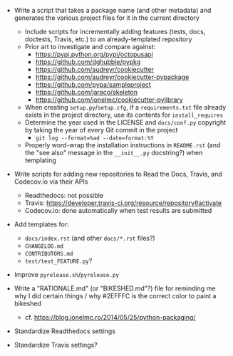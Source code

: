 - Write a script that takes a package name (and other metadata) and generates
  the various project files for it in the current directory
    - Include scripts for incrementally adding features (tests, docs, doctests,
      Travis, etc.) to an already-templated repository
    - Prior art to investigate and compare against:
        - https://pypi.python.org/pypi/octopusapi
        - https://github.com/dghubble/pypkg
        - https://github.com/audreyr/cookiecutter
        - https://github.com/audreyr/cookiecutter-pypackage
        - https://github.com/pypa/sampleproject
        - https://github.com/jaraco/skeleton
        - https://github.com/ionelmc/cookiecutter-pylibrary
    - When creating `setup.py`/`setup.cfg`, if a `requirements.txt` file
      already exists in the project directory, use its contents for
      `install_requires`
    - Determine the year used in the LICENSE and `docs/conf.py` copyright by
      taking the year of every Git commit in the project
        - `git log --format=%ad --date=format:%Y`
    - Properly word-wrap the installation instructions in `README.rst` (and the
      "see also" message in the `__init__.py` docstring?) when templating

- Write scripts for adding new repositories to Read the Docs, Travis, and
  Codecov.io via their APIs
    - Readthedocs: not possible
    - Travis: <https://developer.travis-ci.org/resource/repository#activate>
    - Codecov.io: done automatically when test results are submitted
- Add templates for:
    - `docs/index.rst` (and other `docs/*.rst` files?)
    - `CHANGELOG.md`
    - `CONTRIBUTORS.md`
    - `test/test_FEATURE.py`?
- Improve `pyrelease.sh`/`pyrelease.py`

- Write a "RATIONALE.md" (or "BIKESHED.md"?) file for reminding me why I did
  certain things / why #2EFFFC is the correct color to paint a bikeshed
    - cf. <https://blog.ionelmc.ro/2014/05/25/python-packaging/>
- Standardize Readthedocs settings
- Standardize Travis settings?
